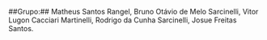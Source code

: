 ##Grupo:## Matheus Santos Rangel, Bruno Otávio de Melo Sarcinelli, Vitor Lugon Cacciari Martinelli, Rodrigo da Cunha Sarcinelli, Josue Freitas Santos.
